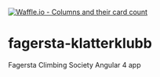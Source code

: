 [![Waffle.io - Columns and their card count](https://badge.waffle.io/johnnypesola/fagersta-klatterklubb.png?columns=all)](https://waffle.io/johnnypesola/fagersta-klatterklubb?utm_source=badge)
# fagersta-klatterklubb
Fagersta Climbing Society Angular 4 app
